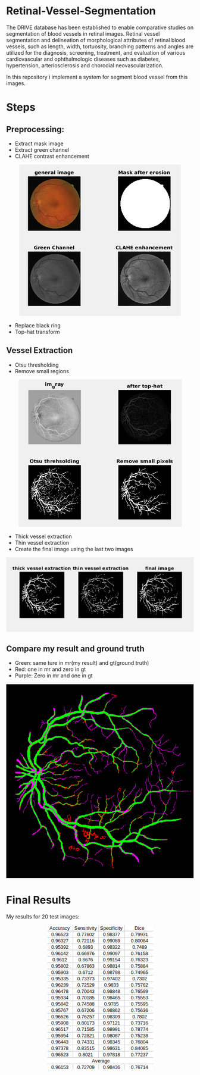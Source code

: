 # Retinal-Vessel-Segmentation

The DRIVE database has been established to enable comparative studies on segmentation of blood vessels in retinal images. Retinal vessel segmentation and delineation of morphological attributes of retinal blood vessels, such as length, width, tortuosity, branching patterns and angles are utilized for the diagnosis, screening, treatment, and evaluation of various cardiovascular and ophthalmologic diseases such as diabetes, hypertension, arteriosclerosis and chorodial neovascularization.

In this repository i implement a system for segment blood vessel from this images.

# Steps

## Preprocessing:
* Extract mask image
* Extract green channel
* CLAHE contrast enhancement  
<p align=center>
<img src="https://github.com/farkoo/Retinal-Vessel-Segmentation/blob/master/figure1.png">
</p>

* Replace black ring
* Top-hat transform

## Vessel Extraction
* Otsu thresholding
* Remove small regions
<p align=center>
<img src="https://github.com/farkoo/Retinal-Vessel-Segmentation/blob/master/Figure2.png">
</p>

* Thick vessel extraction
* Thin vessel extraction
* Create the final image using the last two images
<p align=center>
<img src="https://github.com/farkoo/Retinal-Vessel-Segmentation/blob/master/Figure3.png">
</p>

## Compare my result and ground truth
* Green: same ture in mr(my result) and gt(ground truth) 
* Red: one in mr and zero in gt
* Purple: Zero in mr and one in gt
<p align=center>
<img src="https://github.com/farkoo/Retinal-Vessel-Segmentation/blob/master/Figure4.png">
</p>

# Final Results
My results for 20 test images:
<p align=center>
<img src="https://github.com/farkoo/Retinal-Vessel-Segmentation/blob/master/Figure5.png">
</p>
